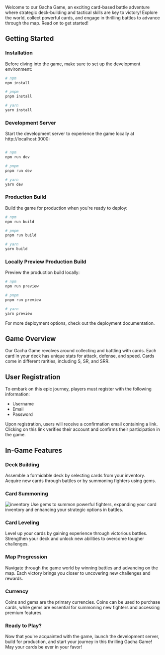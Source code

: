 Welcome to our Gacha Game, an exciting card-based battle adventure where strategic deck-building and tactical skills are key to victory! Explore the world, collect powerful cards, and engage in thrilling battles to advance through the map. Read on to get started!

## Getting Started

### Installation

Before diving into the game, make sure to set up the development environment:

```bash
# npm
npm install

# pnpm
pnpm install

# yarn
yarn install
```

### Development Server

Start the development server to experience the game locally at http://localhost:3000:

```bash

# npm
npm run dev

# pnpm
pnpm run dev

# yarn
yarn dev
```

### Production Build

Build the game for production when you're ready to deploy:

```bash
# npm
npm run build

# pnpm
pnpm run build

# yarn
yarn build
```

### Locally Preview Production Build

Preview the production build locally:

```bash
# npm
npm run preview

# pnpm
pnpm run preview

# yarn
yarn preview
```

For more deployment options, check out the deployment documentation.

## Game Overview

Our Gacha Game revolves around collecting and battling with cards. Each card in your deck has unique stats for attack, defense, and speed. Cards come in different rarities, including S, SR, and SRR.

## User Registration

To embark on this epic journey, players must register with the following information:

<ul>
    <li>Username</li>
    <li>Email</li>
    <li>Password</li>
</ul>

Upon registration, users will receive a confirmation email containing a link. Clicking on this link verifies their account and confirms their participation in the game.

## In-Game Features

### Deck Building

Assemble a formidable deck by selecting cards from your inventory. Acquire new cards through battles or by summoning fighters using gems.

### Card Summoning

<img src="https://github.com/Nizi7582/gacha-game/assets/87717065/25e22c2f-87ec-4900-b4ed-c0078886c198" alt="inventory" />
Use gems to summon powerful fighters, expanding your card inventory and enhancing your strategic options in battles.

### Card Leveling

Level up your cards by gaining experience through victorious battles. Strengthen your deck and unlock new abilities to overcome tougher challenges.

### Map Progression

Navigate through the game world by winning battles and advancing on the map. Each victory brings you closer to uncovering new challenges and rewards.

### Currency

Coins and gems are the primary currencies. Coins can be used to purchase cards, while gems are essential for summoning new fighters and accessing premium features.

### Ready to Play?
Now that you're acquainted with the game, launch the development server, build for production, and start your journey in this thrilling Gacha Game! May your cards be ever in your favor!
